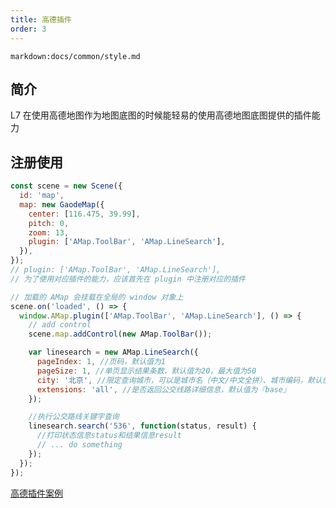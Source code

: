 ```yaml
---
title: 高德插件
order: 3
---
```


`markdown:docs/common/style.md`

## 简介

L7 在使用高德地图作为地图底图的时候能轻易的使用高德地图底图提供的插件能力

## 注册使用

```javascript
const scene = new Scene({
  id: 'map',
  map: new GaodeMap({
    center: [116.475, 39.99],
    pitch: 0,
    zoom: 13,
    plugin: ['AMap.ToolBar', 'AMap.LineSearch'],
  }),
});
// plugin: ['AMap.ToolBar', 'AMap.LineSearch'],
// 为了使用对应插件的能力，应该首先在 plugin 中注册对应的插件

// 加载的 AMap 会挂载在全局的 window 对象上
scene.on('loaded', () => {
  window.AMap.plugin(['AMap.ToolBar', 'AMap.LineSearch'], () => {
    // add control
    scene.map.addControl(new AMap.ToolBar());

    var linesearch = new AMap.LineSearch({
      pageIndex: 1, //页码，默认值为1
      pageSize: 1, //单页显示结果条数，默认值为20，最大值为50
      city: '北京', //限定查询城市，可以是城市名（中文/中文全拼）、城市编码，默认值为『全国』
      extensions: 'all', //是否返回公交线路详细信息，默认值为『base』
    });

    //执行公交路线关键字查询
    linesearch.search('536', function(status, result) {
      //打印状态信息status和结果信息result
      // ... do something
    });
  });
});
```

[高德插件案例](../../../examples/amapPlugin/bus#busStop)
